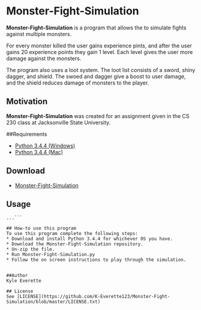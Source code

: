 # Monster-Fight-Simulation
**Monster-Fight-Simulation** is a program that allows the to simulate fights against multiple monsters.

For every monster killed the user gains experience pints, and after the user gains 20 experience points they gain 1 level.
Each level gives the user more damage against the monsters.

The program also uses a loot system. The loot list consists of a sword, shiny dagger, and shield. The swoed and dagger give a boost to user damage, and the shield reduces damage of monsters to the player.



## Motivation
**Monster-Fight-Simulation** was created for an assignment given in the CS 230 class at Jacksonville State University.

##Requirements
* [Python 3.4.4 (Windows)](https://www.python.org/ftp/python/3.4.4/python-3.4.4.msi)
* [Python 3.4.4 (Mac)](https://www.python.org/ftp/python/3.4.4/python-3.4.4-macosx10.6.pkg)

## Download
* [Monster-Fight-Simulation](https://github.com/K-Everette123/Monster-Fight-Simulation/archive/master.zip)

## Usage
```$ git clone https://github.com/K-Everette123/Monster-Fight-Simulation.git
...```

## How-to use this program
To use this program complete the following steps:
* Download and install Python 3.4.4 for whichever OS you have.
* Download the Monster-Fight-Simulation repository.
* Un-zip the file.
* Run Monster-Fight-Simulation.py
* Follow the on screen instructions to play through the simulation.


##Author
Kyle Everette

## License
See [LICENSE](https://github.com/K-Everette123/Monster-Fight-Simulation/blob/master/LICENSE.txt)
